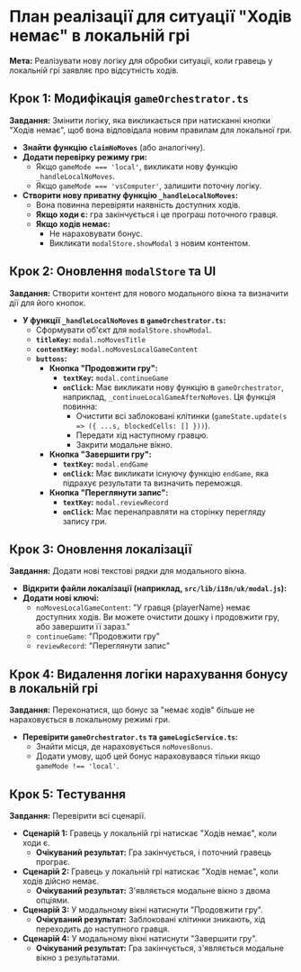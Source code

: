 # План реалізації для ситуації "Ходів немає" в локальній грі

**Мета:** Реалізувати нову логіку для обробки ситуації, коли гравець у локальній грі заявляє про відсутність ходів.

## Крок 1: Модифікація `gameOrchestrator.ts`

**Завдання:** Змінити логіку, яка викликається при натисканні кнопки "Ходів немає", щоб вона відповідала новим правилам для локальної гри.

-   **Знайти функцію `claimNoMoves`** (або аналогічну).
-   **Додати перевірку режиму гри:**
    -   Якщо `gameMode === 'local'`, викликати нову функцію `_handleLocalNoMoves`.
    -   Якщо `gameMode === 'vsComputer'`, залишити поточну логіку.
-   **Створити нову приватну функцію `_handleLocalNoMoves`:**
    -   Вона повинна перевіряти наявність доступних ходів.
    -   **Якщо ходи є:** гра закінчується і це програш поточного гравця.
    -   **Якщо ходів немає:**
        -   Не нараховувати бонус.
        -   Викликати `modalStore.showModal` з новим контентом.

## Крок 2: Оновлення `modalStore` та UI

**Завдання:** Створити контент для нового модального вікна та визначити дії для його кнопок.

-   **У функції `_handleLocalNoMoves` в `gameOrchestrator.ts`:**
    -   Сформувати об'єкт для `modalStore.showModal`.
    -   **`titleKey`:** `modal.noMovesTitle`
    -   **`contentKey`:** `modal.noMovesLocalGameContent`
    -   **`buttons`:**
        -   **Кнопка "Продовжити гру":**
            -   **`textKey`:** `modal.continueGame`
            -   **`onClick`:** Має викликати нову функцію в `gameOrchestrator`, наприклад, `_continueLocalGameAfterNoMoves`. Ця функція повинна:
                -   Очистити всі заблоковані клітинки (`gameState.update(s => ({ ...s, blockedCells: [] }))`).
                -   Передати хід наступному гравцю.
                -   Закрити модальне вікно.
        -   **Кнопка "Завершити гру":**
            -   **`textKey`:** `modal.endGame`
            -   **`onClick`:** Має викликати існуючу функцію `endGame`, яка підрахує результати та визначить переможця.
        -   **Кнопка "Переглянути запис":**
            -   **`textKey`:** `modal.reviewRecord`
            -   **`onClick`:** Має перенаправляти на сторінку перегляду запису гри.

## Крок 3: Оновлення локалізації

**Завдання:** Додати нові текстові рядки для модального вікна.

-   **Відкрити файли локалізації (наприклад, `src/lib/i18n/uk/modal.js`):**
-   **Додати нові ключі:**
    -   `noMovesLocalGameContent`: "У гравця {playerName} немає доступних ходів. Ви можете очистити дошку і продовжити гру, або завершити її зараз."
    -   `continueGame`: "Продовжити гру"
    -   `reviewRecord`: "Переглянути запис"

## Крок 4: Видалення логіки нарахування бонусу в локальній грі

**Завдання:** Переконатися, що бонус за "немає ходів" більше не нараховується в локальному режимі гри.

-   **Перевірити `gameOrchestrator.ts` та `gameLogicService.ts`:**
    -   Знайти місця, де нараховується `noMovesBonus`.
    -   Додати умову, щоб цей бонус нараховувався тільки якщо `gameMode !== 'local'`.

## Крок 5: Тестування

**Завдання:** Перевірити всі сценарії.

-   **Сценарій 1:** Гравець у локальній грі натискає "Ходів немає", коли ходи є.
    -   **Очікуваний результат:** Гра закінчується, і поточний гравець програє.
-   **Сценарій 2:** Гравець у локальній грі натискає "Ходів немає", коли ходів дійсно немає.
    -   **Очікуваний результат:** З'являється модальне вікно з двома опціями.
-   **Сценарій 3:** У модальному вікні натиснути "Продовжити гру".
    -   **Очікуваний результат:** Заблоковані клітинки зникають, хід переходить до наступного гравця.
-   **Сценарій 4:** У модальному вікні натиснути "Завершити гру".
    -   **Очікуваний результат:** Гра закінчується, з'являється модальне вікно з результатами.